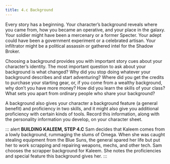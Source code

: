 ```yaml
---
title: 4.c Background
---
```

Every story has a beginning. Your character’s background reveals where you came from, how you became an operative, and
your place in the galaxy. Your soldier might have been a mercenary or a former Specter. Your adept could have been a
government experiment or a celebrated artisan. Your infiltrator might be a political assassin or gathered intel for the
Shadow Broker.

Choosing a background provides you with important story cues about your character’s identity. The most important question
to ask about your background is what changed? Why did you stop doing whatever your background describes and start adventuring?
Where did you get the credits to purchase your starting gear, or, if you come from a wealthy background, why don’t you
have more money? How did you learn the skills of your class? What sets you apart from ordinary people who share your background?

A background also gives your character a background feature (a general benefit) and proficiency in two skills, and it might
also give you additional proficiency with certain kinds of tools. Record this information, along with the personality
information you develop, on your character sheet.

::: alert
__BUILDING KALEEM, STEP 4.C__
Sam decides that Kaleem comes from a lowly background, rummaging the slums of Omega. When she was caught stealing equipment
from the Blue Suns, the general spared her life but put her to work scrapping and repairing weapons, mechs, and other tech.
Sam chooses the scrapper background for Kaleem. She notes the proficiencies and special feature this background gives her.
:::

<me-source-reference pages="8-9, 36" source="basic"></me-source-reference>
